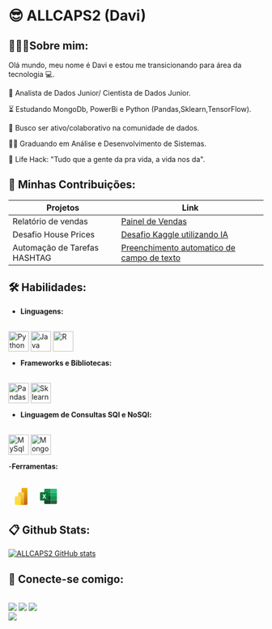 # 😎 ALLCAPS2 (Davi)

## 🙋🏽‍♂️Sobre mim:

Olá mundo, meu nome é Davi e estou me transicionando para área da tecnologia 💻.

👔 Analista de Dados Junior/ Cientista de Dados Junior.

⏳ Estudando MongoDb, PowerBi e Python (Pandas,Sklearn,TensorFlow).

🚀 Busco ser ativo/colaborativo na comunidade de dados.

👨‍💻 Graduando em Análise e Desenvolvimento de Sistemas.

🎯 Life Hack: "Tudo que a gente da pra vida, a vida nos da".

## 🤝 Minhas Contribuições:

| Projetos | Link |
|----------|-----------|
|Relatório de vendas | [Painel de Vendas](https://github.com/ALLCAPS2/Painel-de-Vendas---PowerBI)|
|Desafio House Prices | [Desafio Kaggle utilizando IA](https://github.com/ALLCAPS2/HousePrices)|
|Automação de Tarefas HASHTAG | [Preenchimento automatico de campo de texto](https://github.com/ALLCAPS2/Automa-o-de-Tarefas-HASHTAG)|

## 🛠 Habilidades:

- **Linguagens:**

<div style="display: inline_block"><br>
    <img align="center" alt="Python" height="40" width "50" src="https://cdn.jsdelivr.net/gh/devicons/devicon@latest/icons/python/python-original.svg"/>
    <img align="center" alt="Java" height="40" width "50" src="https://cdn.jsdelivr.net/gh/devicons/devicon@latest/icons/java/java-plain-wordmark.svg" />
    <img align="center" alt="R" height="40" width "50" src="https://cdn.jsdelivr.net/gh/devicons/devicon@latest/icons/r/r-original.svg" />
</div>

- **Frameworks e Bibliotecas:**
   
<div style="display: inline_block"><br>
    <img align="center" alt="Pandas" height="40" width "50" src="https://cdn.jsdelivr.net/gh/devicons/devicon@latest/icons/pandas/pandas-original-wordmark.svg" />
    <img align="center" alt="Sklearn" height="40" width "50" src="https://cdn.jsdelivr.net/gh/devicons/devicon@latest/icons/scikitlearn/scikitlearn-original.svg" />
</div>

- **Linguagem de Consultas SQl e NoSQl:**

<div style="display: inline_block"><br>
    <img align="center" alt="MySql" height="40" width "50" src="https://cdn.jsdelivr.net/gh/devicons/devicon@latest/icons/mysql/mysql-original-wordmark.svg" />
    <img align="center" alt="MongoDB" height="40" width "50" src="https://cdn.jsdelivr.net/gh/devicons/devicon@latest/icons/mongodb/mongodb-original-wordmark.svg" />
</div>

-**Ferramentas:**

<div style="display: inline_block"><br>

<svg xmlns="http://www.w3.org/2000/svg" x="0px" y="0px" width="50" height="40" viewBox="0 0 48 48">
<linearGradient id="zlT103XX9RAwCGfF9JpW0a_3sGOUDo9nJ4k_gr1" x1="32" x2="32" y1="3.947" y2="44.751" gradientUnits="userSpaceOnUse"><stop offset=".006" stop-color="#ebb112"></stop><stop offset="1" stop-color="#bb5c17"></stop></linearGradient><path fill="url(#zlT103XX9RAwCGfF9JpW0a_3sGOUDo9nJ4k_gr1)" d="M27,44h10c1.105,0,2-0.895,2-2V6c0-1.105-0.895-2-2-2H27c-1.105,0-2,0.895-2,2v36	C25,43.105,25.895,44,27,44z"></path><linearGradient id="zlT103XX9RAwCGfF9JpW0b_3sGOUDo9nJ4k_gr2" x1="22.089" x2="26.009" y1="13.14" y2="45.672" gradientUnits="userSpaceOnUse"><stop offset="0" stop-color="#fed35d"></stop><stop offset=".281" stop-color="#f6c648"></stop><stop offset=".857" stop-color="#e3a513"></stop><stop offset=".989" stop-color="#de9d06"></stop></linearGradient><path fill="url(#zlT103XX9RAwCGfF9JpW0b_3sGOUDo9nJ4k_gr2)" d="M19,44h10c1.105,0,2-0.895,2-2V16c0-1.105-0.895-2-2-2H19c-1.105,0-2,0.895-2,2v26	C17,43.105,17.895,44,19,44z"></path><linearGradient id="zlT103XX9RAwCGfF9JpW0c_3sGOUDo9nJ4k_gr3" x1="9.803" x2="21.335" y1="22.781" y2="43.658" gradientUnits="userSpaceOnUse"><stop offset="0" stop-color="#ffd869"></stop><stop offset=".983" stop-color="#ffdf26"></stop></linearGradient><path fill="url(#zlT103XX9RAwCGfF9JpW0c_3sGOUDo9nJ4k_gr3)" d="M11,44h10c1.105,0,2-0.895,2-2V26c0-1.105-0.895-2-2-2H11c-1.105,0-2,0.895-2,2v16	C9,43.105,9.895,44,11,44z"></path>
</svg>
<svg xmlns="http://www.w3.org/2000/svg" x="0px" y="0px" width="50" height="40" viewBox="0 0 48 48">
<path fill="#169154" d="M29,6H15.744C14.781,6,14,6.781,14,7.744v7.259h15V6z"></path><path fill="#18482a" d="M14,33.054v7.202C14,41.219,14.781,42,15.743,42H29v-8.946H14z"></path><path fill="#0c8045" d="M14 15.003H29V24.005000000000003H14z"></path><path fill="#17472a" d="M14 24.005H29V33.055H14z"></path><g><path fill="#29c27f" d="M42.256,6H29v9.003h15V7.744C44,6.781,43.219,6,42.256,6z"></path><path fill="#27663f" d="M29,33.054V42h13.257C43.219,42,44,41.219,44,40.257v-7.202H29z"></path><path fill="#19ac65" d="M29 15.003H44V24.005000000000003H29z"></path><path fill="#129652" d="M29 24.005H44V33.055H29z"></path></g><path fill="#0c7238" d="M22.319,34H5.681C4.753,34,4,33.247,4,32.319V15.681C4,14.753,4.753,14,5.681,14h16.638 C23.247,14,24,14.753,24,15.681v16.638C24,33.247,23.247,34,22.319,34z"></path><path fill="#fff" d="M9.807 19L12.193 19 14.129 22.754 16.175 19 18.404 19 15.333 24 18.474 29 16.123 29 14.013 25.07 11.912 29 9.526 29 12.719 23.982z"></path>
</svg>
</div>

## 📋 Github Stats:

[![ALLCAPS2 GitHub stats](https://github-readme-stats.vercel.app/api?username=ALLCAPS2&show_icons=true&theme=gotham)](https://github.com/ALLCAPS2/github-readme-stats)

## 📶 Conecte-se comigo:

<div style="display: inline_block"><br>
    <a href =https://www.linkedin.com/in/davijuliao/><img src=https://img.shields.io/badge/LinkedIn-0077B5?style=for-the-badge&logo=linkedin&logoColor=white class="media-object  img-responsive img-thumbnail"></a>
    <a href= https://github.com/ALLCAPS2><img src =https://img.shields.io/badge/GitHub-100000?style=for-the-badge&logo=github&logoColor=white></a>
    <a href= https://www.kaggle.com/allcaps2> <img src= https://img.shields.io/badge/Kaggle-20BEFF?style=for-the-badge&logo=Kaggle&logoColor=white></a>
</div>



<img src="https://media.giphy.com/media/v1.Y2lkPTc5MGI3NjExeDkxZHVkOWt6anoxODNud3p0a2UyMnlocnphZHJmazBrZjFlb21pMSZlcD12MV9pbnRlcm5hbF9naWZfYnlfaWQmY3Q9Zw/RMwgs5kZqkRyhF24KK/giphy.gif" />
